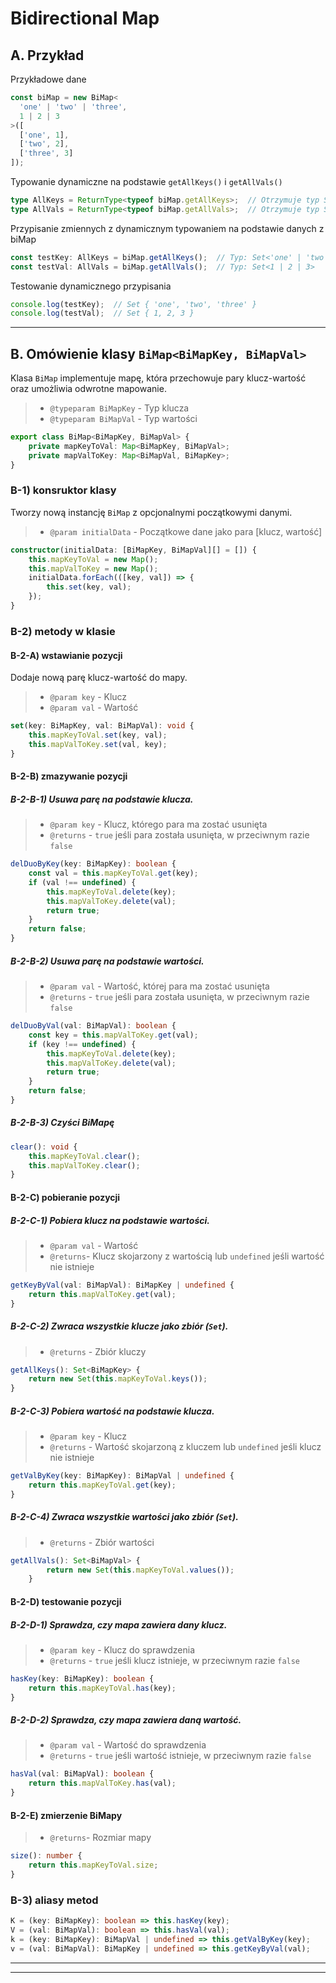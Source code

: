 # Bidirectional Map

## A. Przykład

Przykładowe dane
```typescript
const biMap = new BiMap<
  'one' | 'two' | 'three',
  1 | 2 | 3
>([
  ['one', 1],
  ['two', 2],
  ['three', 3]
]);
```

Typowanie dynamiczne na podstawie `getAllKeys()` i `getAllVals()`
```typescript
type AllKeys = ReturnType<typeof biMap.getAllKeys>;  // Otrzymuje typ Set<'one' | 'two' | 'three'>
type AllVals = ReturnType<typeof biMap.getAllVals>;  // Otrzymuje typ Set<1 | 2 | 3>
```

Przypisanie zmiennych z dynamicznym typowaniem na podstawie danych z biMap
```typescript
const testKey: AllKeys = biMap.getAllKeys();  // Typ: Set<'one' | 'two' | 'three'>
const testVal: AllVals = biMap.getAllVals();  // Typ: Set<1 | 2 | 3>
```

Testowanie dynamicznego przypisania
```typescript
console.log(testKey);  // Set { 'one', 'two', 'three' }
console.log(testVal);  // Set { 1, 2, 3 }
```
---
## B. Omówienie klasy ` BiMap<BiMapKey, BiMapVal> `

Klasa `BiMap` implementuje mapę, która przechowuje pary klucz-wartość oraz umożliwia odwrotne mapowanie.

> - `@typeparam BiMapKey` - Typ klucza
> - `@typeparam BiMapVal` - Typ wartości

```typescript
export class BiMap<BiMapKey, BiMapVal> {
    private mapKeyToVal: Map<BiMapKey, BiMapVal>;
    private mapValToKey: Map<BiMapVal, BiMapKey>;
}
```
### B-1) konsruktor klasy 

Tworzy nową instancję `BiMap` z opcjonalnymi początkowymi danymi.

> -  `@param initialData` - Początkowe dane jako para [klucz, wartość]

```typescript
constructor(initialData: [BiMapKey, BiMapVal][] = []) {
    this.mapKeyToVal = new Map();
    this.mapValToKey = new Map();
    initialData.forEach(([key, val]) => {
        this.set(key, val);
    });
}
```

### B-2) metody w klasie

#### B-2-A) wstawianie pozycji

Dodaje nową parę klucz-wartość do mapy.

> - `@param key` - Klucz
> - `@param val` - Wartość

```typescript
set(key: BiMapKey, val: BiMapVal): void {
    this.mapKeyToVal.set(key, val);
    this.mapValToKey.set(val, key);
}
```

#### B-2-B) zmazywanie pozycji

##### B-2-B-1) Usuwa parę na podstawie klucza.

> - `@param key` - Klucz, którego para ma zostać usunięta
> - `@returns` - `true` jeśli para została usunięta, w przeciwnym razie `false`

```typescript
delDuoByKey(key: BiMapKey): boolean {
    const val = this.mapKeyToVal.get(key);
    if (val !== undefined) {
        this.mapKeyToVal.delete(key);
        this.mapValToKey.delete(val);
        return true;
    }
    return false;
}
```

##### B-2-B-2) Usuwa parę na podstawie wartości.

> - `@param val` - Wartość, której para ma zostać usunięta
> - `@returns` - `true` jeśli para została usunięta, w przeciwnym razie `false`

```typescript
delDuoByVal(val: BiMapVal): boolean {
    const key = this.mapValToKey.get(val);
    if (key !== undefined) {
        this.mapKeyToVal.delete(key);
        this.mapValToKey.delete(val);
        return true;
    }
    return false;
}
```

##### B-2-B-3) Czyści BiMapę

```typescript
clear(): void {
    this.mapKeyToVal.clear();
    this.mapValToKey.clear();
}
```

#### B-2-C) pobieranie pozycji

##### B-2-C-1) Pobiera klucz na podstawie wartości.

> - `@param val` - Wartość
> - `@returns`- Klucz skojarzony z wartością lub `undefined` jeśli wartość nie istnieje

```typescript
getKeyByVal(val: BiMapVal): BiMapKey | undefined {
    return this.mapValToKey.get(val);
}
```

##### B-2-C-2) Zwraca wszystkie klucze jako zbiór (`Set`).

> - `@returns` - Zbiór kluczy

```typescript
getAllKeys(): Set<BiMapKey> {
    return new Set(this.mapKeyToVal.keys());
}
```

##### B-2-C-3) Pobiera wartość na podstawie klucza.

> - `@param key` - Klucz
> - `@returns` - Wartość skojarzoną z kluczem lub `undefined` jeśli klucz nie istnieje

```typescript
getValByKey(key: BiMapKey): BiMapVal | undefined {
    return this.mapKeyToVal.get(key);
}
```


##### B-2-C-4) Zwraca wszystkie wartości jako zbiór  (`Set`).

> - `@returns` - Zbiór wartości

```typescript
getAllVals(): Set<BiMapVal> {
        return new Set(this.mapKeyToVal.values());
    }
```

#### B-2-D) testowanie pozycji

##### B-2-D-1) Sprawdza, czy mapa zawiera dany klucz.

> - `@param key` - Klucz do sprawdzenia
> - `@returns` - `true` jeśli klucz istnieje, w przeciwnym razie `false`

```typescript
hasKey(key: BiMapKey): boolean {
    return this.mapKeyToVal.has(key);
}
```

##### B-2-D-2) Sprawdza, czy mapa zawiera daną wartość.

> - `@param val` - Wartość do sprawdzenia
> - `@returns` - `true` jeśli wartość istnieje, w przeciwnym razie `false`

```typescript
hasVal(val: BiMapVal): boolean {
    return this.mapValToKey.has(val);
}
```

#### B-2-E) zmierzenie BiMapy

> - `@returns`- Rozmiar mapy

```typescript
size(): number {
    return this.mapKeyToVal.size;
}
```

### B-3) aliasy metod

```typescript
K = (key: BiMapKey): boolean => this.hasKey(key);
V = (val: BiMapVal): boolean => this.hasVal(val);
k = (key: BiMapKey): BiMapVal | undefined => this.getValByKey(key);
v = (val: BiMapVal): BiMapKey | undefined => this.getKeyByVal(val);
```
 
---   
---
